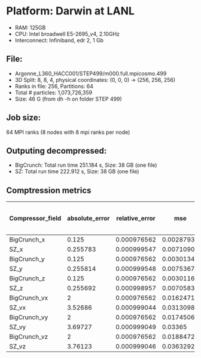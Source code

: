 # Platform: Darwin at LANL
 * RAM: 125GB	
 * CPU: Intel broadwell	E5-2695_v4,	2.10GHz
 * Interconnect: Infiniband, edr 2, 1 Gb

## File:
 * Argonne_L360_HACC001/STEP499/m000.full.mpicosmo.499
 * 3D Split: 8, 8, 4, physical coordinates: (0, 0, 0) -> (256, 256, 256) 
 * Ranks in file: 256, Partitions: 64
 * Total # particles: 1,073,726,359
 * Size: 46 G (from dh -h on folder STEP 499)

## Job size:
 64 MPI ranks (8 nodes with 8 mpi ranks per node)

## Outputing decompressed:
 * BigCrunch: Total run time 251.184 s, Size: 38 GB (one file)
 * SZ:        Total run time 222.912 s, Size: 38 GB (one file)


## Comptression metrics
| Compressor_field |  absolute_error |  relative_error |  mse        |  Max Com Throughput MB/s|  Max DeCom Throughput MB/s|  Min Com Throughput MB/s |  Min DeCom Throughput MB/s|  Compression Ratio | 
|------------------|-----------------|-----------------|-------------|-------------------------|---------------------------|--------------------------|---------------------------|--------------------| 
| BigCrunch_x      |  0.125          |  0.000976562    |  0.00287934 |  14.786                 |  117.611                  |  9.68785                 |  52.416                   |  13.553            |
| SZ_x             |  0.255783       |  0.000999547    |  0.00710903 |  50.2962                |  112.736                  |  37.4287                 |  53.1926                  |  16.5391           |  
| BigCrunch_y      |  0.125          |  0.000976562    |  0.00301344 |  14.4318                |  103.803                  |  10.2699                 |  46.2856                  |  13.0411           | 
| SZ_y             |  0.255814       |  0.000999548    |  0.0075367  |  49.9475                |  109.709                  |  33.9866                 |  49.4052                  |  15.3533           | 
| BigCrunch_z      |  0.125          |  0.000976562    |  0.00301163 |  9.78527                |  85.9057                  |  8.52105                 |  49.3865                  |  11.1931           | 
| SZ_z             |  0.255692       |  0.000998957    |  0.00705831 |  47.397                 |  88.3291                  |  36.0938                 |  73.9745                  |  13.2241           | 
| BigCrunch_vx     |  2              |  0.000976562    |  0.0162471  |  11.2349                |  50.1134                  |  8.82869                 |  28.706                   |  2.70519           | 
| SZ_vx            |  3.52686        |  0.000999044    |  0.0313098  |  42.1682                |  28.6738                  |  34.888                  |  25.829                   |  2.89944           | 
| BigCrunch_vy     |  2              |  0.000976562    |  0.0174506  |  11.2901                |  48.2419                  |  8.78459                 |  28.162                   |  2.72096           | 
| SZ_vy            |  3.69727        |  0.000999049    |  0.03365    |  42.0925                |  28.1931                  |  34.57                   |  25.7233                  |  2.91714           | 
| BigCrunch_vz     |  2              |  0.000976562    |  0.0188472  |  11.0076                |  46.9743                  |  8.70787                 |  30.515                   |  2.72669           | 
| SZ_vz            |  3.76123        |  0.000999046    |  0.0363292  |  42.2357                |  28.4567                  |  32.8614                 |  25.921                   |  2.92593           | 
